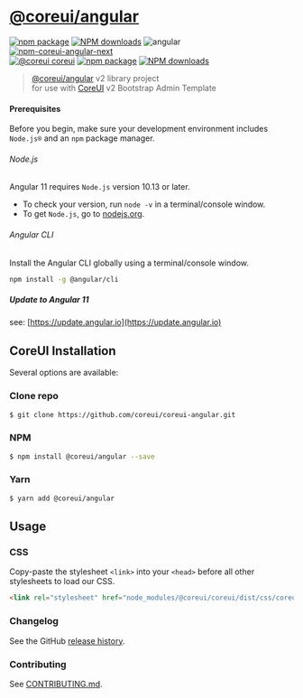 # [@coreui/angular](https://coreui.io/angular)

[![npm package][npm-coreui-angular-badge-latest]][npm-coreui-angular] 
[![NPM downloads][npm-coreui-angular-download]][npm-coreui-angular]
![angular](https://img.shields.io/badge/angular-^11.1.0-lightgrey.svg?style=flat-square&logo=angular)  
[![npm-coreui-angular-next][npm-coreui-angular-badge-next]][npm-coreui-angular]  
[![@coreui coreui](https://img.shields.io/badge/@coreui%20-coreui-lightgrey.svg?style=flat-square)](https://github.com/coreui/coreui)
[![npm package][npm-coreui-badge]][npm-coreui]
[![NPM downloads][npm-coreui-download]][npm-coreui]
 

[npm-coreui-angular]: https://www.npmjs.com/package/@coreui/angular  
[npm-coreui-angular-badge-latest]: https://img.shields.io/npm/v/@coreui/angular/latest?style=flat-square&color=red  
[npm-coreui-angular-badge-next]: https://img.shields.io/npm/v/@coreui/angular/next?style=flat-square&color=red  
[npm-coreui-angular-download]: https://img.shields.io/npm/dm/@coreui/angular.svg?style=flat-square  
[npm-coreui-angular-next]: https://img.shields.io/npm/v/@coreui/angular/next?style=flat-square
[npm-coreui]: https://www.npmjs.com/package/@coreui/coreui
[npm-coreui-badge]: https://img.shields.io/npm/v/@coreui/coreui.png?style=flat-square
[npm-coreui-download]: https://img.shields.io/npm/dm/@coreui/coreui.svg?style=flat-square

> [@coreui/angular](https://coreui.io/angular) v2 library project  
> for use with [CoreUI](https://coreui.io/angular/) v2 Bootstrap Admin Template


#### Prerequisites
Before you begin, make sure your development environment includes `Node.js®` and an `npm` package manager.

###### Node.js
Angular 11 requires `Node.js` version 10.13 or later.

- To check your version, run `node -v` in a terminal/console window.
- To get `Node.js`, go to [nodejs.org](https://nodejs.org/).

###### Angular CLI
Install the Angular CLI globally using a terminal/console window.
```bash
npm install -g @angular/cli
```

##### Update to Angular 11
see: [https://update.angular.io](https://update.angular.io)

## CoreUI Installation

Several options are available:

### Clone repo

``` bash
$ git clone https://github.com/coreui/coreui-angular.git
```

### NPM

``` bash
$ npm install @coreui/angular --save
```

### Yarn

``` bash
$ yarn add @coreui/angular
```

## Usage

### CSS

Copy-paste the stylesheet `<link>` into your `<head>` before all other stylesheets to load our CSS.

``` html
<link rel="stylesheet" href="node_modules/@coreui/coreui/dist/css/coreui.min.css">
```

### Changelog

See the GitHub [release history](https://github.com/coreui/coreui-angular/releases).

### Contributing

See [CONTRIBUTING.md](https://github.com/coreui/coreui-angular/blob/master/CONTRIBUTING.md).
